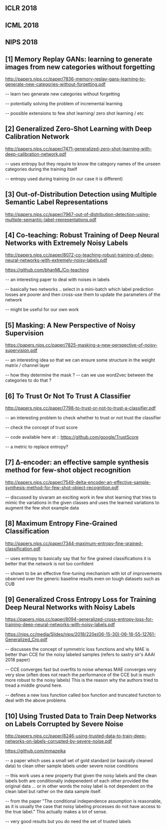 ICLR 2018
--------------

ICML 2018
--------------

NIPS 2018
--------------

[1] Memory Replay GANs: learning to generate images from new categories without forgetting
------------------------------------------------------------------------------------------

http://papers.nips.cc/paper/7836-memory-replay-gans-learning-to-generate-new-categories-without-forgetting.pdf

-- learn two generate new categories without forgetting

-- potentially solving the problem of incremental learning 

-- possible extensions to few shot learning/ zero shot learning / etc

[2] Generalized Zero-Shot Learning with Deep Calibration Network
------------------------------------------------------------------------------------------

http://papers.nips.cc/paper/7471-generalized-zero-shot-learning-with-deep-calibration-network.pdf

-- uses entropy but they require to know the category names of the unseen categories during the training itself

-- entropy used during training (in our case it is different)

[3] Out-of-Distribution Detection using Multiple Semantic Label Representations
------------------------------------------------------------------------------------------

http://papers.nips.cc/paper/7967-out-of-distribution-detection-using-multiple-semantic-label-representations.pdf

[4] Co-teaching: Robust Training of Deep Neural Networks with Extremely Noisy Labels
------------------------------------------------------------------------------------------

http://papers.nips.cc/paper/8072-co-teaching-robust-training-of-deep-neural-networks-with-extremely-noisy-labels.pdf

https://github.com/bhanML/Co-teaching

-- an interesting paper to deal with noises in labels 

-- basically two networks .. select in a mini-batch which label prediction losses are poorer and then cross-use them to update the parameters of the network

-- might be useful for our own work

[5] Masking: A New Perspective of Noisy Supervision
------------------------------------------------------------------------------------------

https://papers.nips.cc/paper/7825-masking-a-new-perspective-of-noisy-supervision.pdf

-- an interesting idea so that we can ensure some structure in the weight matrix / channel layer

-- how they determine the mask ? -- can we use word2vec between the categories to do that ?

[6] To Trust Or Not To Trust A Classifier
------------------------------------------------------------------------------------------

http://papers.nips.cc/paper/7798-to-trust-or-not-to-trust-a-classifier.pdf

-- an interesting problem to check whether to trust or not trust the classifier 

-- check the concept of trust score 

-- code available here at :: https://github.com/google/TrustScore

-- a metric to replace entropy?


[7] ∆-encoder: an effective sample synthesis method for few-shot object recognition
------------------------------------------------------------------------------------------

http://papers.nips.cc/paper/7549-delta-encoder-an-effective-sample-synthesis-method-for-few-shot-object-recognition.pdf

-- discussed by sivaram an exciting work in few shot learning that tries to mimic the variations in the given classes and uses the learned variations to augment the few shot example data


[8] Maximum Entropy Fine-Grained Classification
------------------------------------------------------------------------------------------

http://papers.nips.cc/paper/7344-maximum-entropy-fine-grained-classification.pdf

-- uses entropy to basically say that for fine grained classifications it is better that the network is not too confident 

-- shown to be an effective fine-tuning mechanism with lot of improvements observed over the generic baseline results even on tough datasets such as CUB

[9] Generalized Cross Entropy Loss for Training Deep Neural Networks with Noisy Labels
------------------------------------------------------------------------------------------

https://papers.nips.cc/paper/8094-generalized-cross-entropy-loss-for-training-deep-neural-networks-with-noisy-labels.pdf

https://nips.cc/media/Slides/nips/2018/220e(06-15-30)-06-16-55-12761-Generalized_Cro.pdf

-- discusses the concept of symmetric loss functions and why MAE is better than CCE for the noisy labeled samples (refers to sastry sir's AAAI 2018 paper)

-- CCE converges fast but overfits to noise whereas MAE converges very very slow (often does not reach the performance of the CCE but is much more robust to the noisy labels) This is the reason why the authors tried to tread a middle ground here.

-- defines a new loss function called box function and truncated function to deal with the above problems 

[10] Using Trusted Data to Train Deep Networks on Labels Corrupted by Severe Noise
------------------------------------------------------------------------------------------

http://papers.nips.cc/paper/8246-using-trusted-data-to-train-deep-networks-on-labels-corrupted-by-severe-noise.pdf

https://github.com/mmazeika

-- a paper which uses a small set of gold standard (or basically cleaned data) to clean other sample labels under severe noise conditions

-- this work uses a new property that given the noisy labels and the clean labels both are conditionally indepenedent of each other provided the original data ... or in other words the noisy label is not dependent on the clean label but rather on the data sample itself.

-- from the paper "The conditional independence assumption is reasonable, as it is usually the case that noisy labeling processes do not have access to the true label." This actually makes a lot of sense.

-- very good results but you do need the set of trusted labels








